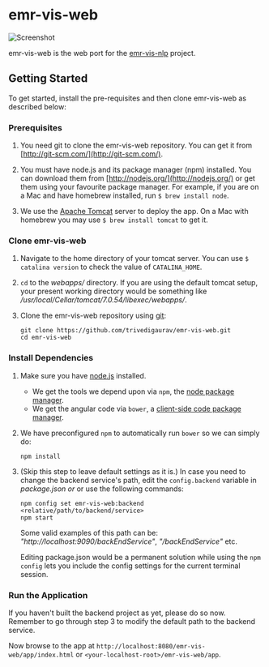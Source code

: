 # emr-vis-web 

![Screenshot](https://github.com/trivedigaurav/emr-vis-web/raw/master/screenshot.png)

emr-vis-web is the web port for the [emr-vis-nlp](https://github.com/trivedigaurav/emr-vis-nlp) project.

## Getting Started

To get started, install the pre-requisites and then clone emr-vis-web as described below:

### Prerequisites

1. You need git to clone the emr-vis-web repository. You can get it from
[http://git-scm.com/](http://git-scm.com/).

2. You must have node.js and its package manager (npm) installed. You can download them from [http://nodejs.org/](http://nodejs.org/) or get them using your favourite package manager. For example, if you are on a Mac and have homebrew installed, run `$ brew install node`.

3. We use the [Apache Tomcat](http://tomcat.apache.org/) server to deploy the app. On a Mac with homebrew you may use `$ brew install tomcat` to get it.

### Clone emr-vis-web

1. Navigate to the home directory of your tomcat server. You can use `$ catalina version` to check the value of  `CATALINA_HOME`.
2. `cd` to the _webapps/_ directory. If you are using the default tomcat setup, your present working directory would be something like _/usr/local/Cellar/tomcat/7.0.54/libexec/webapps/_.
3. Clone the emr-vis-web repository using [git][git]:

    ```
    git clone https://github.com/trivedigaurav/emr-vis-web.git
    cd emr-vis-web
    ```

### Install Dependencies

1. Make sure you have [node.js][node] installed.

    * We get the tools we depend upon via `npm`, the [node package manager][npm].
    * We get the angular code via `bower`, a [client-side code package manager][bower].

2. We have preconfigured `npm` to automatically run `bower` so we can simply do:

    ```
    npm install
    ```

3. (Skip this step to leave default settings as it is.) 
   In case you need to change the backend service's path, edit the `config.backend` variable in _package.json_ *or* or use the following commands:

    ```
    npm config set emr-vis-web:backend <relative/path/to/backend/service>
    npm start
    ```
    
    Some valid examples of this path can be: _"http://localhost:9090/backEndService"_, _"/backEndService"_ etc.
    
    Editing package.json would be a permanent solution while using the `npm config` lets you include the config settings for the current terminal session.

### Run the Application

If you haven't built the backend project as yet, please do so now. Remember to go through step 3 to modify the default path to the backend service.

Now browse to the app at `http://localhost:8080/emr-vis-web/app/index.html` or `<your-localhost-root>/emr-vis-web/app`.


[git]: http://git-scm.com/
[bower]: http://bower.io
[npm]: https://www.npmjs.org/
[node]: http://nodejs.org
